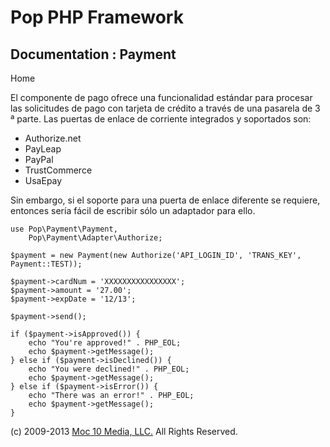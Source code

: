 Pop PHP Framework
=================

Documentation : Payment
-----------------------

Home

El componente de pago ofrece una funcionalidad estándar para procesar
las solicitudes de pago con tarjeta de crédito a través de una pasarela
de 3 ª parte. Las puertas de enlace de corriente integrados y soportados
son:

-   Authorize.net
-   PayLeap
-   PayPal
-   TrustCommerce
-   UsaEpay

Sin embargo, si el soporte para una puerta de enlace diferente se
requiere, entonces sería fácil de escribir sólo un adaptador para ello.

    use Pop\Payment\Payment,
        Pop\Payment\Adapter\Authorize;

    $payment = new Payment(new Authorize('API_LOGIN_ID', 'TRANS_KEY', Payment::TEST));

    $payment->cardNum = 'XXXXXXXXXXXXXXXX';
    $payment->amount = '27.00';
    $payment->expDate = '12/13';

    $payment->send();

    if ($payment->isApproved()) {
        echo "You're approved!" . PHP_EOL;
        echo $payment->getMessage();
    } else if ($payment->isDeclined()) {
        echo "You were declined!" . PHP_EOL;
        echo $payment->getMessage();
    } else if ($payment->isError()) {
        echo "There was an error!" . PHP_EOL;
        echo $payment->getMessage();
    }

\(c) 2009-2013 [Moc 10 Media, LLC.](http://www.moc10media.com) All
Rights Reserved.
